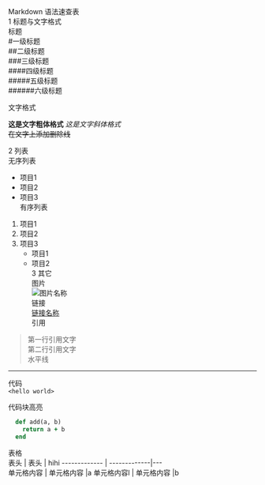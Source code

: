 Markdown 语法速查表  
1 标题与文字格式  
标题  
#一级标题  
##二级标题  
###三级标题  
####四级标题  
#####五级标题  
######六级标题  


文字格式  

**这是文字粗体格式** 
*这是文字斜体格式*  
~~在文字上添加删除线~~


2 列表  
无序列表  
* 项目1  
* 项目2  
* 项目3  
有序列表  
1. 项目1  
2. 项目2  
3. 项目3  
   * 项目1  
   * 项目2  
3 其它  
图片  
![图片名称](http://gitcafe.com/image.png)  
链接  
[链接名称](http://gitcafe.com)  
引用  
> 第一行引用文字  
> 第二行引用文字  
水平线  
***  
代码  
`<hello world>`  

代码块高亮  
```ruby  
  def add(a, b)  
    return a + b  
  end  
```  


表格  
  表头  | 表头  |  hihi
  ------------- | -------------|---  
 单元格内容  | 单元格内容  |a
 单元格内容l  | 单元格内容 |b
